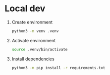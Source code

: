 # Local dev

1. Create environment
    ```sh
    python3 -m venv .venv
    ```

2. Activate environment
    ```sh
    source .venv/bin/activate
    ```

3. Install dependencies
    ```sh
    python3 -m pip install -r requirements.txt
    ```